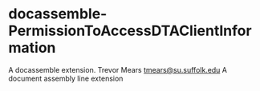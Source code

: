 # docassemble-PermissionToAccessDTAClientInformation
A docassemble extension.
Trevor Mears tmears@su.suffolk.edu
A document assembly line extension
